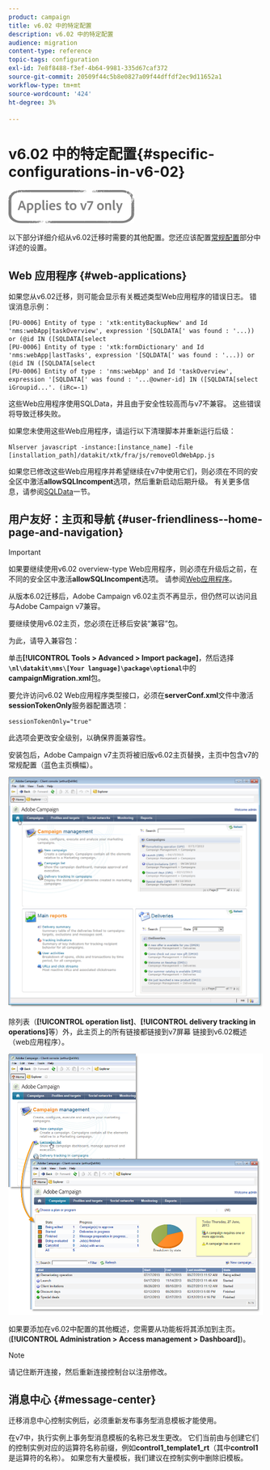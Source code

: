 ```yaml
---
product: campaign
title: v6.02 中的特定配置
description: v6.02 中的特定配置
audience: migration
content-type: reference
topic-tags: configuration
exl-id: 7e8f8488-f3ef-4b64-9981-335d67caf372
source-git-commit: 20509f44c5b8e0827a09f44dffdf2ec9d11652a1
workflow-type: tm+mt
source-wordcount: '424'
ht-degree: 3%

---
```


# v6.02 中的特定配置{#specific-configurations-in-v6-02}

![](../../assets/v7-only.svg)

以下部分详细介绍从v6.02迁移时需要的其他配置。您还应该配置[常规配置](../../migration/using/general-configurations.md)部分中详述的设置。

## Web 应用程序 {#web-applications}

如果您从v6.02迁移，则可能会显示有关概述类型Web应用程序的错误日志。 错误消息示例：

```
[PU-0006] Entity of type : 'xtk:entityBackupNew' and Id 'nms:webApp|taskOverview', expression '[SQLDATA[' was found : '...)) or (@id IN ([SQLDATA[select 
[PU-0006] Entity of type : 'xtk:formDictionary' and Id 'nms:webApp|lastTasks', expression '[SQLDATA[' was found : '...)) or (@id IN ([SQLDATA[select 
[PU-0006] Entity of type : 'nms:webApp' and Id 'taskOverview', expression '[SQLDATA[' was found : '...@owner-id] IN ([SQLDATA[select iGroupid...'. (iRc=-1)
```

这些Web应用程序使用SQLData，并且由于安全性较高而与v7不兼容。 这些错误将导致迁移失败。

如果您未使用这些Web应用程序，请运行以下清理脚本并重新运行后级：

```
Nlserver javascript -instance:[instance_name] -file [installation_path]/datakit/xtk/fra/js/removeOldWebApp.js
```

如果您已修改这些Web应用程序并希望继续在v7中使用它们，则必须在不同的安全区中激活&#x200B;**allowSQLIncompent**&#x200B;选项，然后重新启动后期升级。 有关更多信息，请参阅[SQLData](../../migration/using/general-configurations.md#sqldata)一节。

## 用户友好：主页和导航 {#user-friendliness--home-page-and-navigation}

>[!IMPORTANT]
>
>如果要继续使用v6.02 overview-type Web应用程序，则必须在升级后之前，在不同的安全区中激活&#x200B;**allowSQLIncompent**&#x200B;选项。 请参阅[Web应用程序](#web-applications)。

从版本6.02迁移后，Adobe Campaign v6.02主页不再显示，但仍然可以访问且与Adobe Campaign v7兼容。

要继续使用v6.02主页，您必须在迁移后安装“兼容”包。

为此，请导入兼容包：

单击&#x200B;**[!UICONTROL Tools > Advanced > Import package]**，然后选择&#x200B;**`\nl\datakit\nms\[Your language]\package\optional`**&#x200B;中的&#x200B;**campaignMigration.xml**&#x200B;包。

要允许访问v6.02 Web应用程序类型接口，必须在&#x200B;**serverConf.xml**&#x200B;文件中激活&#x200B;**sessionTokenOnly**&#x200B;服务器配置选项：

```
sessionTokenOnly="true"
```

此选项会更改安全级别，以确保界面兼容性。

安装包后，Adobe Campaign v7主页将被旧版v6.02主页替换，主页中包含v7的常规配置（蓝色主页横幅）。

![](assets/dashboards.png)

除列表（**[!UICONTROL operation list]**、**[!UICONTROL delivery tracking in operations]**&#x200B;等）外，此主页上的所有链接都链接到v7屏幕 链接到v6.02概述（web应用程序）。

![](assets/dashboards2.png)

如果要添加在v6.02中配置的其他概述，您需要从功能板将其添加到主页。(**[!UICONTROL Administration > Access management > Dashboard]**)。

>[!NOTE]
>
>请记住断开连接，然后重新连接控制台以注册修改。

## 消息中心 {#message-center}

迁移消息中心控制实例后，必须重新发布事务型消息模板才能使用。

在v7中，执行实例上事务型消息模板的名称已发生更改。 它们当前由与创建它们的控制实例对应的运算符名称前缀，例如&#x200B;**control1_template1_rt**（其中&#x200B;**control1**&#x200B;是运算符的名称）。 如果您有大量模板，我们建议在控制实例中删除旧模板。

